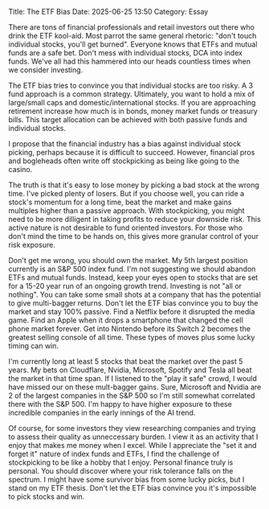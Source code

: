 Title: The ETF Bias 
Date: 2025-06-25 13:50 
Category: Essay

There are tons of financial professionals and retail investors out there who drink the ETF kool-aid.
Most parrot the same general rhetoric: "don't touch individual stocks, you'll get burned".
Everyone knows that ETFs and mutual funds are a safe bet. Don't mess with individual stocks,
DCA into index funds. We've all had this hammered into our heads countless times when we consider investing.

The ETF bias tries to convince you that individual stocks are too risky. A 3 fund approach 
is a common strategy. Ultimately, you want to hold a mix of large/small caps and domestic/international stocks. 
If you are approaching retirement increase how much is in bonds, money market funds or treasury bills.
This target allocation can be achieved with both passive funds and individual stocks.

I propose that the financial industry has a bias against individual stock picking, perhaps 
because it is difficult to succeed. However, financial pros and bogleheads often write off stockpicking 
as being like going to the casino.

The truth is that it's easy to lose money by picking a bad stock at the wrong time. I've picked 
plenty of losers. But if you choose well, you can ride a stock's momentum for a long time, beat 
the market and make gains multiples higher than a passive approach. With stockpicking, you 
might need to be more dilligent in taking profits to reduce your downside risk. This active nature 
is not desirable to fund oriented investors. For those who don't mind the time to be hands on, 
this gives more granular control of your risk exposure.

Don't get me wrong, you should own the market. My 5th largest position currently is an S&P 500 
index fund. I'm not suggesting we should abandon ETFs and mutual funds. Instead, keep your eyes 
open to stocks that are set for a 15-20 year run of an ongoing growth trend. Investing is not 
"all or nothing". You can take some small shots at a company that has the potential to give multi-bagger 
returns. Don't let the ETF bias convince you to buy the market and stay 100% passive. Find a Netflix 
before it disrupted the media game. Find an Apple when it drops a smartphone
that changed the cell phone market forever. Get into Nintendo before its Switch 2 becomes the greatest
selling console of all time. These types of moves plus some lucky timing can win.

I'm currently long at least 5 stocks that beat the market over the past 5 years. My bets on Cloudflare, 
Nvidia, Microsoft, Spotify and Tesla all beat the market in that time span. If I listened to 
the "play it safe" crowd, I would have missed our on these mult-bagger gains. Sure, Microsoft and Nvidia are 2 of the largest companies in the S&P 500 so I'm still somewhat correlated there with the S&P 500. I'm happy to have higher exposure to these incredible companies in the early innings of the AI trend.

Of course, for some investors they view researching companies and trying to assess their quality as 
unneccessary burden. I view it as an activity that I enjoy that makes me money when I excel. While 
I appreciate the "set it and forget it" nature of index funds and ETFs, I find the challenge of 
stockpicking to be like a hobby that I enjoy. Personal finance truly is personal. You should discover 
where your risk tolerance falls on the spectrum. I might have some survivor bias from some lucky picks, 
but I stand on my ETF thesis. Don't let the ETF bias convince you it's impossible to pick stocks and win. 